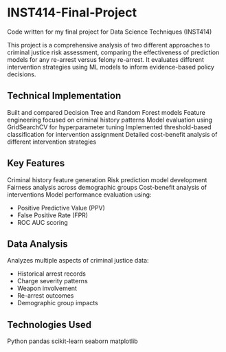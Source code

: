 # INST414-Final-Project
Code written for my final project for Data Science Techniques (INST414)

This project is a comprehensive analysis of two different approaches to criminal justice risk assessment, comparing the effectiveness of prediction models for any re-arrest versus felony re-arrest. It evaluates different intervention strategies using ML models to inform evidence-based policy decisions.

## Technical Implementation
Built and compared Decision Tree and Random Forest models
Feature engineering focused on criminal history patterns
Model evaluation using GridSearchCV for hyperparameter tuning
Implemented threshold-based classification for intervention assignment
Detailed cost-benefit analysis of different intervention strategies

## Key Features
Criminal history feature generation
Risk prediction model development
Fairness analysis across demographic groups
Cost-benefit analysis of interventions
Model performance evaluation using:
- Positive Predictive Value (PPV)
- False Positive Rate (FPR)
- ROC AUC scoring

## Data Analysis
Analyzes multiple aspects of criminal justice data:
- Historical arrest records
- Charge severity patterns
- Weapon involvement
- Re-arrest outcomes
- Demographic group impacts

## Technologies Used
Python
pandas
scikit-learn
seaborn
matplotlib
